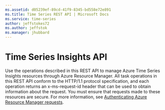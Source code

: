 ```yaml
---
ms.assetid: d05239ef-89cd-41f9-8345-bd558e72e891
ms.title: Time Series REST API | Microsoft Docs
ms.service: time-series
author: jeffstokes72
ms.author: jeffstok
ms.manager: jhubbard
---
```



# Time Series Insights API

Use the operations described in this REST API to manage Azure Time Series Insights resources through Azure Resource Manager. All task operations in this REST API conform to the HTTP/1.1 protocol specification, and each operation returns an x-ms-request-id header that can be used to obtain information about the request. You must ensure that requests made to these resources are secure. For more information, see [Authenticating Azure Resource Manager requests](/rest/api/index.md).
